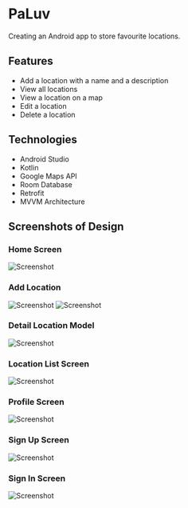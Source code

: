 # PaLuv

Creating an Android app to store favourite locations.

## Features

- Add a location with a name and a description
- View all locations
- View a location on a map
- Edit a location
- Delete a location

## Technologies

- Android Studio
- Kotlin
- Google Maps API
- Room Database
- Retrofit
- MVVM Architecture

## Screenshots of Design

### Home Screen

![Screenshot](./docs/imgs/mapScreen.png)

### Add Location

![Screenshot](./docs/imgs/createScreen.png)
![Screenshot](./docs/imgs/dettailCreateScreen.png)

### Detail Location Model

![Screenshot](./docs/imgs/detailModel.png)

### Location List Screen

![Screenshot](./docs/imgs/placeScreen.png)

### Profile Screen

![Screenshot](./docs/imgs/profileScreen.png)

### Sign Up Screen

![Screenshot](./docs/imgs/signUpScreen.png)

### Sign In Screen

![Screenshot](./docs/imgs/signInScreen.png)
